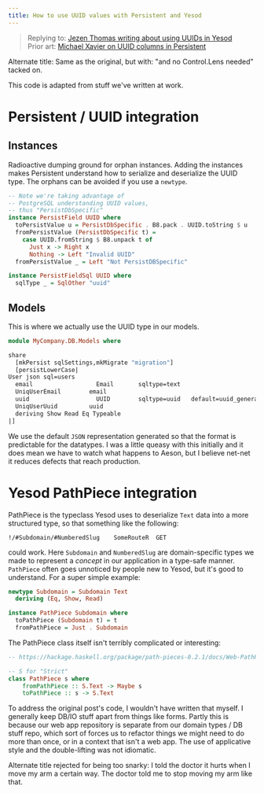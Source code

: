 ```yaml
---
title: How to use UUID values with Persistent and Yesod
---
```


> Replying to: [Jezen Thomas writing about using UUIDs in Yesod](https://jezenthomas.com/using-uuids-in-yesod/) <br>
> Prior art: [Michael Xavier on UUID columns in Persistent ](http://michaelxavier.net/posts/2015-04-14-Adding-a-UUID-Column-to-a-Persistent-Table.html)

Alternate title: Same as the original, but with: "and no Control.Lens needed" tacked on.

This code is adapted from stuff we've written at work.

# Persistent / UUID integration

## Instances

Radioactive dumping ground for orphan instances. Adding the instances makes Persistent understand how to serialize and deserialize the UUID type. The orphans can be avoided if you use a `newtype`.

```haskell
-- Note we're taking advantage of
-- PostgreSQL understanding UUID values,
-- thus "PersistDbSpecific"
instance PersistField UUID where
  toPersistValue u = PersistDbSpecific . B8.pack . UUID.toString $ u
  fromPersistValue (PersistDbSpecific t) =
    case UUID.fromString $ B8.unpack t of
      Just x -> Right x
      Nothing -> Left "Invalid UUID"
  fromPersistValue _ = Left "Not PersistDBSpecific"

instance PersistFieldSql UUID where
  sqlType _ = SqlOther "uuid"
```

## Models

This is where we actually use the UUID type in our models.

```haskell
module MyCompany.DB.Models where

share
  [mkPersist sqlSettings,mkMigrate "migration"]
  [persistLowerCase|
User json sql=users
  email                  Email       sqltype=text
  UniqUserEmail        email
  uuid                   UUID        sqltype=uuid   default=uuid_generate_v4()
  UniqUserUuid         uuid
  deriving Show Read Eq Typeable
|]
```

We use the default `JSON` representation generated so that the format is predictable for the datatypes. I was a little queasy with this initially and it does mean we have to watch what happens to Aeson, but I believe net-net it reduces defects that reach production.

# Yesod PathPiece integration

PathPiece is the typeclass Yesod uses to deserialize `Text` data into a more structured type, so that something like the following:

```
!/#Subdomain/#NumberedSlug    SomeRouteR  GET
```

could work. Here `Subdomain` and `NumberedSlug` are domain-specific types we made to represent a _concept_ in our application in a type-safe manner. `PathPiece` often goes unnoticed by people new to Yesod, but it's good to understand. For a super simple example:

```haskell
newtype Subdomain = Subdomain Text
  deriving (Eq, Show, Read)

instance PathPiece Subdomain where
  toPathPiece (Subdomain t) = t
  fromPathPiece = Just . Subdomain
```

The PathPiece class itself isn't terribly complicated or interesting:

```haskell
-- https://hackage.haskell.org/package/path-pieces-0.2.1/docs/Web-PathPieces.html

-- S for "Strict"
class PathPiece s where
    fromPathPiece :: S.Text -> Maybe s
    toPathPiece :: s -> S.Text
```

To address the original post's code, I wouldn't have written that myself. I generally keep DB/IO stuff apart from things like forms. Partly this is because our web app repository is separate from our domain types / DB stuff repo, which sort of forces us to refactor things we might need to do more than once, or in a context that isn't a web app. The use of applicative style and the double-lifting was not idiomatic.

Alternate title rejected for being too snarky: I told the doctor it hurts when I move my arm a certain way. The doctor told me to stop moving my arm like that.
